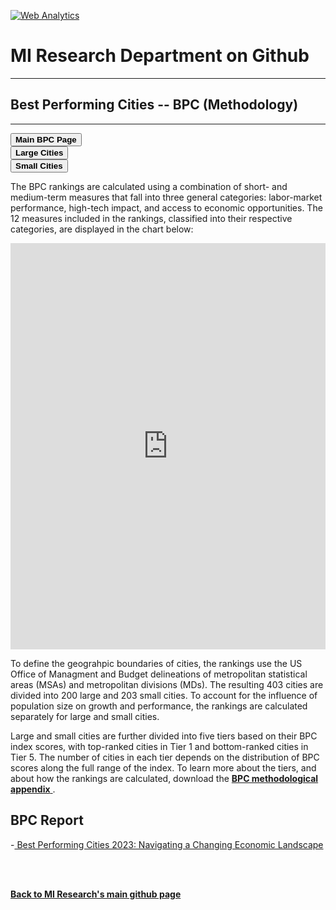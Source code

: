 <br><br>
<head>
 <!-- Default Statcounter code for Global-Opportunity-Index
https://miresearch.github.io/Global-Opportunity-Index/ -->
<script type="text/javascript">
var sc_project=12339751; 
var sc_invisible=1; 
var sc_security="c196880c"; 
var scJsHost = "https://";
document.write("<sc"+"ript type='text/javascript' src='" +
scJsHost+
"statcounter.com/counter/counter.js'></"+"script>");
</script>
<noscript><div class="statcounter"><a title="Web Analytics"
href="https://statcounter.com/" target="_blank"><img
class="statcounter"
src="https://c.statcounter.com/12339751/0/c196880c/0/"
alt="Web Analytics"></a></div></noscript>
<!-- End of Statcounter Code -->
 
<meta name="twitter:title" content="Best Performing Cities">

<meta property="og:title" content="Best Performing Cities">
<meta property="og:url" content="https://miresearch.github.io/Best-Performing-Cities/">

 </head>


<H1><b>MI Research Department on Github </b></H1>  <Hr>
<H2><b>Best Performing Cities -- BPC (Methodology)</b></H2>  <Hr>

 <a href="https://miresearch.github.io/Best-Performing-Cities/" target="_blank"><button class="button button2"><b>Main BPC Page</b></button></a> <br>
 <a href="https://miresearch.github.io/BPC-Large/" target="_blank"><button class="button button2"><b>Large Cities</b></button></a> <br>
 <a href="https://miresearch.github.io/BPC-Small/" target="_blank"><button class="button button2"><b>Small Cities</b></button></a> 

The BPC rankings are calculated using a combination of short- and medium-term measures that fall into three general categories: labor-market performance, high-tech impact, and access to economic opportunities. The 12 measures included in the rankings, classified into their respective categories, are displayed in the chart below: 
 <Br>
   
  <iframe src="https://public.tableau.com/views/CatSubcat-Sunburst-test_16813245515010/BPC-dash?:showVizHome=no&:embed=true"  width="100%" height="650" frameborder="0"></iframe>
  <Br>

To define the geograhpic boundaries of cities, the rankings use the US Office of Managment and Budget delineations of metropolitan statistical areas (MSAs) and metropolitan divisions (MDs). The resulting 403 cities are divided into 200 large and 203 small cities. To account for the influence of population size on growth and performance, the rankings are calculated separately for large and small cities. <Br>
   
Large and small cities are further divided into five tiers based on their BPC index scores, with top-ranked cities in Tier 1 and bottom-ranked cities in Tier 5. The number of cities in each tier depends on the distribution of BPC scores along the full range of the index. To learn more about the tiers, and about how the rankings are calculated, download the <a href="https://github.com/MIresearch/BPC-methodology/blob/master/_BPC%202023%20Online-Appendix.pdf" target="_blank"> <b>BPC methodological appendix</b> </a>.

<H2>BPC Report </H2>
-<a href="https://milkeninstitute.org/research-department" target="_blank"> Best Performing Cities 2023: Navigating a Changing Economic Landscape </a> <br>

<Br><Br>
  
<a href=" https://miresearch.github.io/About/" target="_blank"> <b>Back to MI Research's main github page</b>  </a>
<br>
<br>
<Bh>  
<br>
<br>
<Bh>



